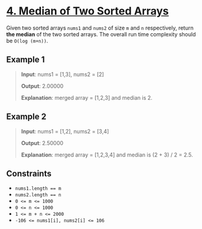 # [4. Median of Two Sorted Arrays](https://leetcode.com/problems/median-of-two-sorted-arrays/description/)

Given two sorted arrays `nums1` and `nums2` of size `m` and `n` respectively, return **the median** of the two sorted arrays.
The overall run time complexity should be `O(log (m+n))`.

## Example 1

> **Input**: nums1 = [1,3], nums2 = [2]
>
> **Output**: 2.00000
>
> **Explanation**: merged array = [1,2,3] and median is 2.

## Example 2

> **Input**: nums1 = [1,2], nums2 = [3,4]
>
> **Output**: 2.50000
>
> **Explanation**: merged array = [1,2,3,4] and median is (2 + 3) / 2 = 2.5.

## Constraints

- `nums1.length == m`
- `nums2.length == n`
- `0 <= m <= 1000`
- `0 <= n <= 1000`
- `1 <= m + n <= 2000`
- `-106 <= nums1[i], nums2[i] <= 106`
